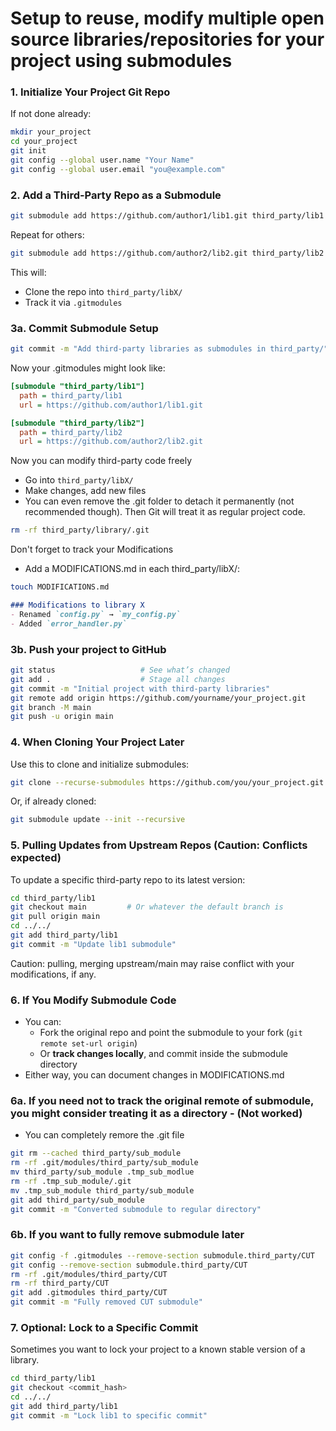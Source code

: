 # Setup to reuse, modify multiple open source libraries/repositories for your project using submodules
### 1. Initialize Your Project Git Repo  

If not done already:  
``` bash
mkdir your_project
cd your_project
git init
git config --global user.name "Your Name"
git config --global user.email "you@example.com"
```

### 2. Add a Third-Party Repo as a Submodule

```bash
git submodule add https://github.com/author1/lib1.git third_party/lib1  
```
Repeat for others:  
```bash
git submodule add https://github.com/author2/lib2.git third_party/lib2
```
This will:  
- Clone the repo into `third_party/libX/`   
- Track it via `.gitmodules`  

### 3a. Commit Submodule Setup
``` bash
git commit -m "Add third-party libraries as submodules in third_party/"
```

Now your .gitmodules might look like:  

```ini
[submodule "third_party/lib1"]
  path = third_party/lib1
  url = https://github.com/author1/lib1.git

[submodule "third_party/lib2"]
  path = third_party/lib2
  url = https://github.com/author2/lib2.git
```

Now you can modify third-party code freely  

- Go into `third_party/libX/`
- Make changes, add new files
- You can even remove the .git folder to detach it permanently (not recommended though). Then Git will treat it as regular project code.
``` bash
rm -rf third_party/library/.git
```

Don't forget to track your Modifications

- Add a MODIFICATIONS.md in each third_party/libX/:
``` bash
touch MODIFICATIONS.md
```

``` markdown
### Modifications to library X
- Renamed `config.py` → `my_config.py`
- Added `error_handler.py`
```


### 3b. Push your project to GitHub

```bash
git status                   # See what’s changed
git add .                    # Stage all changes
git commit -m "Initial project with third-party libraries"
git remote add origin https://github.com/yourname/your_project.git         # For first time only
git branch -M main                                                         # For first time only
git push -u origin main
```

### 4. When Cloning Your Project Later
Use this to clone and initialize submodules:

```bash
git clone --recurse-submodules https://github.com/you/your_project.git
```
Or, if already cloned:

``` bash
git submodule update --init --recursive
```

### 5. Pulling Updates from Upstream Repos (Caution: Conflicts expected)
To update a specific third-party repo to its latest version:

``` bash
cd third_party/lib1
git checkout main         # Or whatever the default branch is
git pull origin main
cd ../../
git add third_party/lib1
git commit -m "Update lib1 submodule"
```
Caution: pulling, merging upstream/main may raise conflict with your modifications, if any.

### 6. If You Modify Submodule Code

- You can:  
    - Fork the original repo and point the submodule to your fork (`git remote set-url origin`)
    - Or **track changes locally**, and commit inside the submodule directory
- Either way, you can document changes in MODIFICATIONS.md

### 6a. If you need not to track the original remote of submodule, you might consider treating it as a directory - (Not worked)
- You can completely remore the .git file
``` bash
git rm --cached third_party/sub_module
rm -rf .git/modules/third_party/sub_module
mv third_party/sub_module .tmp_sub_modlue
rm -rf .tmp_sub_module/.git
mv .tmp_sub_module third_party/sub_module
git add third_party/sub_module
git commit -m "Converted submodule to regular directory"
```
### 6b. If you want to fully remove submodule later
``` bash
git config -f .gitmodules --remove-section submodule.third_party/CUT    # Remove the section from .gitmodules
git config --remove-section submodule.third_party/CUT                   # Remove from Git config:
rm -rf .git/modules/third_party/CUT                                     # Git's metadata:
rm -rf third_party/CUT                                                  # Remove directory
git add .gitmodules third_party/CUT                                                # Stage cleanup
git commit -m "Fully removed CUT submodule"                             # commit cleanup
```




### 7. Optional: Lock to a Specific Commit

Sometimes you want to lock your project to a known stable version of a library.  

``` bash
cd third_party/lib1
git checkout <commit_hash>
cd ../../
git add third_party/lib1
git commit -m "Lock lib1 to specific commit"
```

